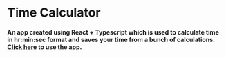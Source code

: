 # Time Calculator 

#### An app created using React + Typescript which is used to calculate time in hr:min:sec format and saves your time from a bunch of calculations. [Click here](https://aayushthakur1999.github.io/time-calculator) to use the app.

